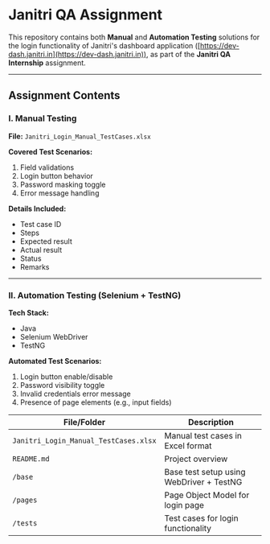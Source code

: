 #  Janitri QA Assignment

This repository contains both **Manual** and **Automation Testing** solutions for the login functionality of Janitri's dashboard application ([https://dev-dash.janitri.in](https://dev-dash.janitri.in)), as part of the **Janitri QA Internship** assignment.

---

##  Assignment Contents

### I. Manual Testing

**File:** `Janitri_Login_Manual_TestCases.xlsx`

**Covered Test Scenarios:**
1. Field validations  
2. Login button behavior  
3. Password masking toggle  
4. Error message handling  

**Details Included:**
- Test case ID  
- Steps  
- Expected result  
- Actual result  
- Status  
- Remarks  

---

### II. Automation Testing (Selenium + TestNG)

**Tech Stack:**  
- Java  
- Selenium WebDriver  
- TestNG

**Automated Test Scenarios:**
1. Login button enable/disable  
2. Password visibility toggle  
3. Invalid credentials error message  
4. Presence of page elements (e.g., input fields)


| File/Folder                         | Description                                 |
|------------------------------------|---------------------------------------------|
| `Janitri_Login_Manual_TestCases.xlsx` | Manual test cases in Excel format            |
| `README.md`                        | Project overview                             |
| `/base`                            | Base test setup using WebDriver + TestNG     |
| `/pages`                           | Page Object Model for login page             |
| `/tests`                           | Test cases for login functionality           |


